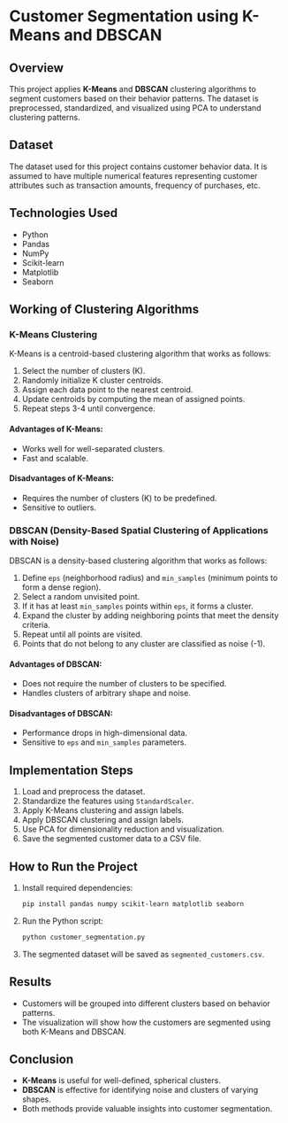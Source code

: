 # Customer Segmentation using K-Means and DBSCAN

## Overview
This project applies **K-Means** and **DBSCAN** clustering algorithms to segment customers based on their behavior patterns. The dataset is preprocessed, standardized, and visualized using PCA to understand clustering patterns.

## Dataset
The dataset used for this project contains customer behavior data. It is assumed to have multiple numerical features representing customer attributes such as transaction amounts, frequency of purchases, etc.

## Technologies Used
- Python
- Pandas
- NumPy
- Scikit-learn
- Matplotlib
- Seaborn

## Working of Clustering Algorithms

### K-Means Clustering
K-Means is a centroid-based clustering algorithm that works as follows:
1. Select the number of clusters (K).
2. Randomly initialize K cluster centroids.
3. Assign each data point to the nearest centroid.
4. Update centroids by computing the mean of assigned points.
5. Repeat steps 3-4 until convergence.

#### Advantages of K-Means:
- Works well for well-separated clusters.
- Fast and scalable.

#### Disadvantages of K-Means:
- Requires the number of clusters (K) to be predefined.
- Sensitive to outliers.

### DBSCAN (Density-Based Spatial Clustering of Applications with Noise)
DBSCAN is a density-based clustering algorithm that works as follows:
1. Define `eps` (neighborhood radius) and `min_samples` (minimum points to form a dense region).
2. Select a random unvisited point.
3. If it has at least `min_samples` points within `eps`, it forms a cluster.
4. Expand the cluster by adding neighboring points that meet the density criteria.
5. Repeat until all points are visited.
6. Points that do not belong to any cluster are classified as noise (-1).

#### Advantages of DBSCAN:
- Does not require the number of clusters to be specified.
- Handles clusters of arbitrary shape and noise.

#### Disadvantages of DBSCAN:
- Performance drops in high-dimensional data.
- Sensitive to `eps` and `min_samples` parameters.

## Implementation Steps
1. Load and preprocess the dataset.
2. Standardize the features using `StandardScaler`.
3. Apply K-Means clustering and assign labels.
4. Apply DBSCAN clustering and assign labels.
5. Use PCA for dimensionality reduction and visualization.
6. Save the segmented customer data to a CSV file.

## How to Run the Project
1. Install required dependencies:
   ```bash
   pip install pandas numpy scikit-learn matplotlib seaborn
   ```
2. Run the Python script:
   ```bash
   python customer_segmentation.py
   ```
3. The segmented dataset will be saved as `segmented_customers.csv`.

## Results
- Customers will be grouped into different clusters based on behavior patterns.
- The visualization will show how the customers are segmented using both K-Means and DBSCAN.

## Conclusion
- **K-Means** is useful for well-defined, spherical clusters.
- **DBSCAN** is effective for identifying noise and clusters of varying shapes.
- Both methods provide valuable insights into customer segmentation.


